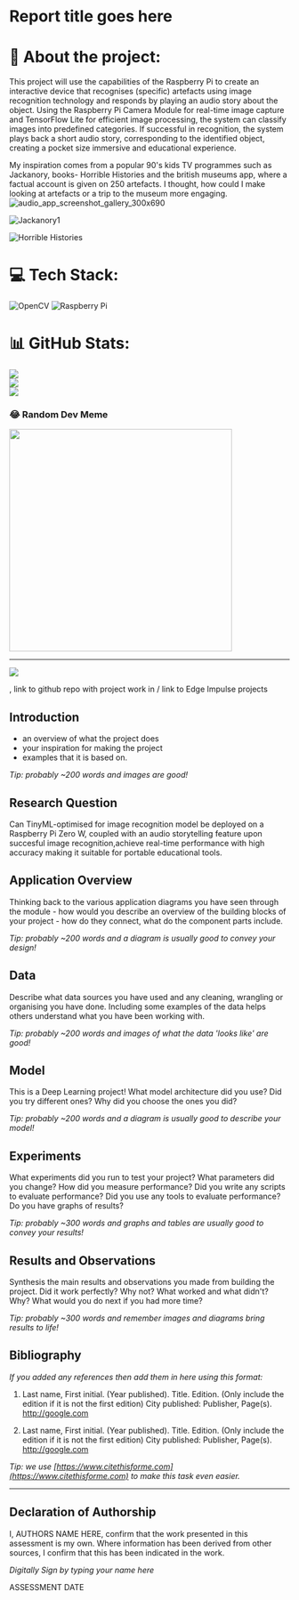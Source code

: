# Report title goes here

# 💫 About the project:
This project will use the capabilities of the Raspberry Pi to create an interactive device that recognises (specific) artefacts using image recognition technology and responds by playing an audio story about the object. Using the Raspberry Pi Camera Module for real-time image capture and TensorFlow Lite for efficient image processing, the system can classify images into predefined categories. If successful in recognition, the system plays back a short audio story, corresponding to the identified object, creating a pocket size immersive and educational experience.<br>

My inspiration comes from a popular 90's kids TV programmes such as Jackanory, books- Horrible Histories and the british museums app, where a factual account is given on 250 artefacts. I thought, how could I make looking at artefacts or a trip to the museum more engaging.
![audio_app_screenshot_gallery_300x690](https://github.com/Emer3ld/Tell-Us-A-Story/assets/114082509/a2d77982-d806-4bcf-85ed-3d6ea3666fc0)

![Jackanory1](https://github.com/Emer3ld/Tell-Us-A-Story/assets/114082509/b15d9c56-7143-40e2-a90c-2921fd382c5f)

![Horrible Histories](https://github.com/Emer3ld/Tell-Us-A-Story/assets/114082509/c7c8175c-1539-492f-b085-52fb0c36e33d)




# 💻 Tech Stack:
![OpenCV](https://img.shields.io/badge/opencv-%23white.svg?style=plastic&logo=opencv&logoColor=white) ![Raspberry Pi](https://img.shields.io/badge/-RaspberryPi-C51A4A?style=plastic&logo=Raspberry-Pi)
# 📊 GitHub Stats:
![](https://github-readme-stats.vercel.app/api?username=Emer3ld&theme=midnight-purple&hide_border=false&include_all_commits=false&count_private=false)<br/>
![](https://github-readme-streak-stats.herokuapp.com/?user=Emer3ld&theme=midnight-purple&hide_border=false)<br/>
![](https://github-readme-stats.vercel.app/api/top-langs/?username=Emer3ld&theme=midnight-purple&hide_border=false&include_all_commits=false&count_private=false&layout=compact)

### 😂 Random Dev Meme
<img src='https://randommeme-five.vercel.app/' style="height: 400px;"/>

---
[![](https://visitcount.itsvg.in/api?id=Emer3ld&icon=0&color=3)](https://visitcount.itsvg.in)

<!-- Proudly created with GPRM ( https://gprm.itsvg.in ) -->, link to github repo with project work in / link to Edge Impulse projects

## Introduction
- an overview of what the project does
- your inspiration for making the project 
- examples that it is based on. 

*Tip: probably ~200 words and images are good!*

## Research Question
Can TinyML-optimised for image recognition model be deployed on a Raspberry Pi Zero W, coupled with an audio storytelling feature upon succesful image recognition,achieve real-time performance with high accuracy making it suitable for portable educational tools.


## Application Overview
Thinking back to the various application diagrams you have seen through the module - how would you describe an overview of the building blocks of your project - how do they connect, what do the component parts include.

*Tip: probably ~200 words and a diagram is usually good to convey your design!*

## Data
Describe what data sources you have used and any cleaning, wrangling or organising you have done. Including some examples of the data helps others understand what you have been working with.

*Tip: probably ~200 words and images of what the data 'looks like' are good!*

## Model
This is a Deep Learning project! What model architecture did you use? Did you try different ones? Why did you choose the ones you did?

*Tip: probably ~200 words and a diagram is usually good to describe your model!*

## Experiments
What experiments did you run to test your project? What parameters did you change? How did you measure performance? Did you write any scripts to evaluate performance? Did you use any tools to evaluate performance? Do you have graphs of results? 

*Tip: probably ~300 words and graphs and tables are usually good to convey your results!*

## Results and Observations
Synthesis the main results and observations you made from building the project. Did it work perfectly? Why not? What worked and what didn't? Why? What would you do next if you had more time?  

*Tip: probably ~300 words and remember images and diagrams bring results to life!*

## Bibliography
*If you added any references then add them in here using this format:*

1. Last name, First initial. (Year published). Title. Edition. (Only include the edition if it is not the first edition) City published: Publisher, Page(s). http://google.com

2. Last name, First initial. (Year published). Title. Edition. (Only include the edition if it is not the first edition) City published: Publisher, Page(s). http://google.com

*Tip: we use [https://www.citethisforme.com](https://www.citethisforme.com) to make this task even easier.* 

----

## Declaration of Authorship

I, AUTHORS NAME HERE, confirm that the work presented in this assessment is my own. Where information has been derived from other sources, I confirm that this has been indicated in the work.


*Digitally Sign by typing your name here*

ASSESSMENT DATE
